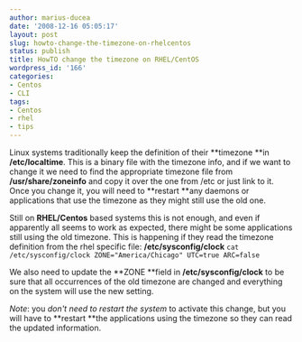 ```yaml
---
author: marius-ducea
date: '2008-12-16 05:05:17'
layout: post
slug: howto-change-the-timezone-on-rhelcentos
status: publish
title: HowTO change the timezone on RHEL/CentOS
wordpress_id: '166'
categories:
- Centos
- CLI
tags:
- Centos
- rhel
- tips
---
```


Linux systems traditionally keep the definition of their **timezone **in **/etc/localtime**. This is a binary file with the timezone info, and if we want to change it we need to find the appropriate timezone file from **/usr/share/zoneinfo** and copy it over the one from /etc or just link to it. Once you change it, you will need to **restart **any daemons or applications that use the timezone as they might still use the old one.

Still on **RHEL/Centos** based systems this is not enough, and even if apparently all seems to work as expected, there might be some applications still using the old timezone. This is happening if they read the timezone definition from the rhel specific file: **/etc/sysconfig/clock**
`cat /etc/sysconfig/clock
ZONE="America/Chicago"
UTC=true
ARC=false`

We also need to update the **ZONE **field in **/etc/sysconfig/clock** to be sure that all occurrences of the old timezone are changed and everything on the system will use the new setting.

_Note_: you _don't need to restart the system_ to activate this change, but you will have to **restart **the applications using the timezone so they can read the updated information.

